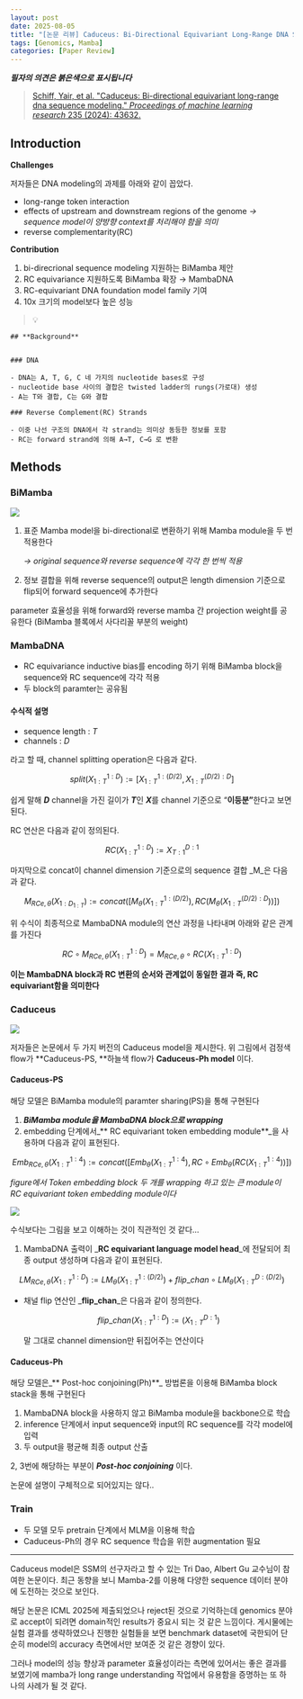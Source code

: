 ```yaml
---
layout: post
date: 2025-08-05
title: "[논문 리뷰] Caduceus: Bi-Directional Equivariant Long-Range DNA Sequence Modeling"
tags: [Genomics, Mamba]
categories: [Paper Review]
---
```


<span class="notion-red">_**필자의 의견은 붉은색으로 표시됩니다**_</span>


> [Schiff, Yair, et al. "Caduceus: Bi-directional equivariant long-range dna sequence modeling." ](https://pmc.ncbi.nlm.nih.gov/articles/PMC12189541/)[_Proceedings of machine learning research_](https://pmc.ncbi.nlm.nih.gov/articles/PMC12189541/)[ 235 (2024): 43632.](https://pmc.ncbi.nlm.nih.gov/articles/PMC12189541/)



## Introduction


**Challenges**


저자들은 DNA modeling의 과제를 아래와 같이 꼽았다.

- long-range token interaction
- effects of upstream and downstream regions of the genome 
_→ sequence model이 양방향 context를 처리해야 함을 의미_
- reverse complementarity(RC)

**Contribution**

1. bi-direcrional sequence modeling 지원하는 BiMamba 제안
1. RC equivariance 지원하도록 BiMamba 확장 → MambaDNA
1. RC-equivariant DNA foundation model family 기여
1. 10x 크기의 model보다 높은 성능

> 💡 


	## **Background**


	### DNA

	- DNA는 A, T, G, C 네 가지의 nucleotide bases로 구성
	- nucleotide base 사이의 결합은 twisted ladder의 rungs(가로대) 생성
	- A는 T와 결합, C는 G와 결합

	### Reverse Complement(RC) Strands

	- 이중 나선 구조의 DNA에서 각 strand는 의미상 동등한 정보를 포함
	- RC는 forward strand에 의해 A→T, C→G 로 변환


## Methods



### BiMamba


![](https://prod-files-secure.s3.us-west-2.amazonaws.com/542b861c-36a8-4051-84e5-8804b6728dba/2c247d59-7815-4980-99f0-8f0d21f445a7/image.png?X-Amz-Algorithm=AWS4-HMAC-SHA256&X-Amz-Content-Sha256=UNSIGNED-PAYLOAD&X-Amz-Credential=ASIAZI2LB466XQWVZD5I%2F20250906%2Fus-west-2%2Fs3%2Faws4_request&X-Amz-Date=20250906T003555Z&X-Amz-Expires=3600&X-Amz-Security-Token=IQoJb3JpZ2luX2VjEBgaCXVzLXdlc3QtMiJHMEUCIDO%2F13ru0Bx2oLyIYvv3Ub2iW53HQy72jXp%2BgpiiWYsqAiEAuJbExmbR8yPfAmpqEAQgpiU7mS0jTjaH1VIHA27IEPkqiAQIgf%2F%2F%2F%2F%2F%2F%2F%2F%2F%2FARAAGgw2Mzc0MjMxODM4MDUiDL1w7HvpZ2BgLSs0gircAy3mATtyKedR%2Fr7bkkXiZG2GoySDfLKF2I2Mi1pwdiw2d1kAVPMbylhtwbSqbGkIgxD%2FlYNQocBVSzSVHsTpYU9xgtK1YA9kgFpziE111dcYUehtA6ICdRFkEBXfD07EaZ0EHchAEB00C255gdCOqo6RZawJfZe5ZrWJdvx2N29YEoSvi8gqtspXZI%2FS%2Ft9P5giYgHl5fV%2B1hTZdiZRl3ngNu9NVWkfRPBn7orbxBrmphaCx9u0RxxTZwnAiq9QvV3iUCReYK%2F%2BwSIop%2FGCIWlD7FM4sF8qwct4P0F1RSEB7hqitokTL53k90NzRdluNHXfySskidQngWJO7Bw4dd7QdfduFPZMr96WDvP4juE73z%2Fed%2F%2FW57nvxcUDUWpWpNhUb2U%2BP8X4QIZKV3L%2BdvBAEw0RZILvuGhAb%2FJWd9b0WAvPlljKAcj7LipD1QpwmckhNnQomDkhQ8oRa8lrwoOFam2DBYCXeNZAxDVHGVl%2Bx0q2wABPw2522kKHOfQkhqenKsxnCz1qnn2rxKUCm5e0hn8B%2FQlWS7UKOtM2wrN%2FfAuNKsfweHHq%2BviTzYHuQsx274mnugtHdAZyZNpTsd6mQ0wm%2Ff6th2sULwspUr3PX5iHam%2B4J1uevLZpyMJjz7cUGOqUBeL12ro3CVAg6htZAdrErP2%2BxNDMGu%2BkfdowAKH4ElXCfBKitYTGUWGSq%2F0bYzmHvU%2F6UwKfYQEK2txJG%2Fqo4zSpU%2FBT2aeuwcKXXNUArJCkAAeQarfxqFM1q3OE92Zyg48%2FDs5TVHdrWiR0Vc%2FqTUiKZ5WsPmyS7SR62HQL08lsqZt8nST1xxRQoXKL0g0RwLL75QB7XZAQPh6FcwmrzMHRFYggV&X-Amz-Signature=9896f26f9410d77c2e7750fb021d28c6476696c986b3cbc79f35d5eaba04c4a9&X-Amz-SignedHeaders=host&x-amz-checksum-mode=ENABLED&x-id=GetObject)

1. 표준 Mamba model을 bi-directional로 변환하기 위해 Mamba module을 두 번 적용한다

	_→ original sequence와 reverse sequence에 각각 한 번씩 적용_

1. 정보 결합을 위해 reverse sequence의 output은 length dimension 기준으로 flip되어 forward sequence에 추가한다

parameter 효율성을 위해 forward와 reverse mamba 간 projection weight를 공유한다 (BiMamba 블록에서 사다리꼴 부분의 weight)



### MambaDNA

- RC equivariance inductive bias를 encoding 하기 위해 BiMamba block을 sequence와 RC sequence에 각각 적용
- 두 block의 paramter는 공유됨


#### 수식적 설명

- sequence length : _T_
- channels : _D_

라고 할 때,  channel splitting operation은 다음과 같다.


$$
split(X^{1:D}_{1:T}):=[X^{1:(D/2)}_{1:T},X^{(D/2):D}_{1:T}]
$$


<span class="notion-red">쉽게 말해 </span><span class="notion-red">_**D**_</span><span class="notion-red"> channel을 가진 길이가 </span><span class="notion-red">_**T**_</span><span class="notion-red">인 </span><span class="notion-red">_**X**_</span><span class="notion-red">를 channel 기준으로 “</span><span class="notion-red">**이등분”**</span><span class="notion-red">한다고 보면 된다.</span>


RC 연산은 다음과 같이 정의된다.


$$
RC(X^{1:D}_{1:T}):=X^{D:1}_{T:1}
$$


마지막으로 concat이 channel dimension 기준으로의 sequence 결합 _M_은 다음과 같다.


$$
M_{RCe,\theta}(X_{1:D_{1:T}}):=concat([M_{\theta}(X^{1:(D/2)}_{1:T}),RC(M_{\theta}(X^{(D/2):D}_{1:T}))])
$$


위 수식이 최종적으로 MambaDNA module의 연산 과정을 나타내며 아래와 같은 관계를 가진다


$$
RC\circ M_{RCe,\theta}(X^{1:D}_{1:T}) = M_{RCe,\theta} \circ RC(X^{1:D}_{1:T})
$$


**이는 MambaDNA block과 RC 변환의 순서와 관계없이 동일한 결과 즉, RC equivariant함을 의미한다**



### Caduceus


![](https://prod-files-secure.s3.us-west-2.amazonaws.com/542b861c-36a8-4051-84e5-8804b6728dba/f94a60d7-8145-473b-aef9-7c68d3ec604a/image.png?X-Amz-Algorithm=AWS4-HMAC-SHA256&X-Amz-Content-Sha256=UNSIGNED-PAYLOAD&X-Amz-Credential=ASIAZI2LB466XQWVZD5I%2F20250906%2Fus-west-2%2Fs3%2Faws4_request&X-Amz-Date=20250906T003555Z&X-Amz-Expires=3600&X-Amz-Security-Token=IQoJb3JpZ2luX2VjEBgaCXVzLXdlc3QtMiJHMEUCIDO%2F13ru0Bx2oLyIYvv3Ub2iW53HQy72jXp%2BgpiiWYsqAiEAuJbExmbR8yPfAmpqEAQgpiU7mS0jTjaH1VIHA27IEPkqiAQIgf%2F%2F%2F%2F%2F%2F%2F%2F%2F%2FARAAGgw2Mzc0MjMxODM4MDUiDL1w7HvpZ2BgLSs0gircAy3mATtyKedR%2Fr7bkkXiZG2GoySDfLKF2I2Mi1pwdiw2d1kAVPMbylhtwbSqbGkIgxD%2FlYNQocBVSzSVHsTpYU9xgtK1YA9kgFpziE111dcYUehtA6ICdRFkEBXfD07EaZ0EHchAEB00C255gdCOqo6RZawJfZe5ZrWJdvx2N29YEoSvi8gqtspXZI%2FS%2Ft9P5giYgHl5fV%2B1hTZdiZRl3ngNu9NVWkfRPBn7orbxBrmphaCx9u0RxxTZwnAiq9QvV3iUCReYK%2F%2BwSIop%2FGCIWlD7FM4sF8qwct4P0F1RSEB7hqitokTL53k90NzRdluNHXfySskidQngWJO7Bw4dd7QdfduFPZMr96WDvP4juE73z%2Fed%2F%2FW57nvxcUDUWpWpNhUb2U%2BP8X4QIZKV3L%2BdvBAEw0RZILvuGhAb%2FJWd9b0WAvPlljKAcj7LipD1QpwmckhNnQomDkhQ8oRa8lrwoOFam2DBYCXeNZAxDVHGVl%2Bx0q2wABPw2522kKHOfQkhqenKsxnCz1qnn2rxKUCm5e0hn8B%2FQlWS7UKOtM2wrN%2FfAuNKsfweHHq%2BviTzYHuQsx274mnugtHdAZyZNpTsd6mQ0wm%2Ff6th2sULwspUr3PX5iHam%2B4J1uevLZpyMJjz7cUGOqUBeL12ro3CVAg6htZAdrErP2%2BxNDMGu%2BkfdowAKH4ElXCfBKitYTGUWGSq%2F0bYzmHvU%2F6UwKfYQEK2txJG%2Fqo4zSpU%2FBT2aeuwcKXXNUArJCkAAeQarfxqFM1q3OE92Zyg48%2FDs5TVHdrWiR0Vc%2FqTUiKZ5WsPmyS7SR62HQL08lsqZt8nST1xxRQoXKL0g0RwLL75QB7XZAQPh6FcwmrzMHRFYggV&X-Amz-Signature=474ee9d627f4f6c19b1b313884e3048333bd2bc9494a601ecec62fa62d87f112&X-Amz-SignedHeaders=host&x-amz-checksum-mode=ENABLED&x-id=GetObject)


저자들은 논문에서 두 가지 버전의 Caduceus model을 제시한다. 위 그림에서 검정색 flow가 **Caduceus-PS, **하늘색 flow가 **Caduceus-Ph model** 이다.



#### Caduceus-PS


해당 모델은 BiMamba module의 paramter sharing(PS)을 통해 구현된다

1. _**BiMamba module을 MambaDNA block으로 wrapping**_
1. embedding 단계에서_** RC equivariant token embedding module**_을 사용하며 다음과 같이 표현된다.

$$
Emb_{RCe,\theta}(X^{1:4}_{1:T}):=concat([Emb_{\theta}(X^{1:4}_{1:T}),RC \circ Emb_{\theta}(RC(X^{1:4}_{1:T}))])
$$


_figure에서 Token embedding block 두 개를 wrapping 하고 있는 큰 module이 RC equivariant token embedding module이다_


![](https://prod-files-secure.s3.us-west-2.amazonaws.com/542b861c-36a8-4051-84e5-8804b6728dba/b175e4da-71eb-4e91-8c23-a06dabe673c9/image.png?X-Amz-Algorithm=AWS4-HMAC-SHA256&X-Amz-Content-Sha256=UNSIGNED-PAYLOAD&X-Amz-Credential=ASIAZI2LB466XQWVZD5I%2F20250906%2Fus-west-2%2Fs3%2Faws4_request&X-Amz-Date=20250906T003555Z&X-Amz-Expires=3600&X-Amz-Security-Token=IQoJb3JpZ2luX2VjEBgaCXVzLXdlc3QtMiJHMEUCIDO%2F13ru0Bx2oLyIYvv3Ub2iW53HQy72jXp%2BgpiiWYsqAiEAuJbExmbR8yPfAmpqEAQgpiU7mS0jTjaH1VIHA27IEPkqiAQIgf%2F%2F%2F%2F%2F%2F%2F%2F%2F%2FARAAGgw2Mzc0MjMxODM4MDUiDL1w7HvpZ2BgLSs0gircAy3mATtyKedR%2Fr7bkkXiZG2GoySDfLKF2I2Mi1pwdiw2d1kAVPMbylhtwbSqbGkIgxD%2FlYNQocBVSzSVHsTpYU9xgtK1YA9kgFpziE111dcYUehtA6ICdRFkEBXfD07EaZ0EHchAEB00C255gdCOqo6RZawJfZe5ZrWJdvx2N29YEoSvi8gqtspXZI%2FS%2Ft9P5giYgHl5fV%2B1hTZdiZRl3ngNu9NVWkfRPBn7orbxBrmphaCx9u0RxxTZwnAiq9QvV3iUCReYK%2F%2BwSIop%2FGCIWlD7FM4sF8qwct4P0F1RSEB7hqitokTL53k90NzRdluNHXfySskidQngWJO7Bw4dd7QdfduFPZMr96WDvP4juE73z%2Fed%2F%2FW57nvxcUDUWpWpNhUb2U%2BP8X4QIZKV3L%2BdvBAEw0RZILvuGhAb%2FJWd9b0WAvPlljKAcj7LipD1QpwmckhNnQomDkhQ8oRa8lrwoOFam2DBYCXeNZAxDVHGVl%2Bx0q2wABPw2522kKHOfQkhqenKsxnCz1qnn2rxKUCm5e0hn8B%2FQlWS7UKOtM2wrN%2FfAuNKsfweHHq%2BviTzYHuQsx274mnugtHdAZyZNpTsd6mQ0wm%2Ff6th2sULwspUr3PX5iHam%2B4J1uevLZpyMJjz7cUGOqUBeL12ro3CVAg6htZAdrErP2%2BxNDMGu%2BkfdowAKH4ElXCfBKitYTGUWGSq%2F0bYzmHvU%2F6UwKfYQEK2txJG%2Fqo4zSpU%2FBT2aeuwcKXXNUArJCkAAeQarfxqFM1q3OE92Zyg48%2FDs5TVHdrWiR0Vc%2FqTUiKZ5WsPmyS7SR62HQL08lsqZt8nST1xxRQoXKL0g0RwLL75QB7XZAQPh6FcwmrzMHRFYggV&X-Amz-Signature=a49fc7450b2f535a4d181c3d9f64d34cbf0aea63f00321d3bd56bfeedadb443e&X-Amz-SignedHeaders=host&x-amz-checksum-mode=ENABLED&x-id=GetObject)


<span class="notion-red">수식보다는 그림을 보고 이해하는 것이 직관적인 것 같다…</span>

1. MambaDNA 출력이 _**RC equivariant language model head**_에 전달되어 최종 output 생성하며 다음과 같이 표현된다.

$$
LM_{RCe,\theta}(X^{1:D}_{1:T}):= LM_{\theta}(X^{1:(D/2)}_{1:T})+flip\_chan\circ LM_{\theta}(X^{D:(D/2)}_{1:T})
$$

- 채널 flip 연산인 _**flip\_chan**_은 다음과 같이 정의한다.

	$$
	flip\_chan(X^{1:D}_{1:T}):=(X^{D:1}_{1:T})
	$$


	말 그대로 channel dimension만 뒤집어주는 연산이다



#### Caduceus-Ph


해당 모델은_** Post-hoc conjoining(Ph)**_ 방법론을 이용해 BiMamba block stack을 통해 구현된다

1. MambaDNA block을 사용하지 않고 BiMamba module을 backbone으로 학습
1. inference 단계에서 input sequence와 input의 RC sequence를 각각 model에 입력
1. 두 output을 평균해 최종 output 산출

2, 3번에 해당하는 부분이 _**Post-hoc conjoining**_ 이다.


<span class="notion-red">논문에 설명이 구체적으로 되어있지는 않다..</span>



### Train

- 두 모델 모두 pretrain 단계에서 MLM을 이용해 학습
- Caduceus-Ph의 경우 RC sequence 학습을 위한 augmentation 필요

---


<span class="notion-red">Caduceus model은 SSM의 선구자라고 할 수 있는 Tri Dao, Albert Gu 교수님이 참여한 논문이다. 최근 동향을 보니 Mamba-2를 이용해 다양한 sequence 데이터 분야에 도전하는 것으로 보인다.</span>


<span class="notion-red">해당 논문은 ICML 2025에 제출되었으나 reject된 것으로 기억하는데 genomics 분야로 accept이 되려면 domain적인 results가 중요시 되는 것 같은 느낌이다. 게시물에는 실험 결과를 생략하였으나 진행한 실험들을 보면 benchmark dataset에 국한되어 단순히 model의 accuracy 측면에서만 보여준 것 같은 경향이 있다.</span>


<span class="notion-red">그러나 model의 성능 향상과 parameter 효율성이라는 측면에 있어서는 좋은 결과를 보였기에 mamba가 long range understanding 작업에서 유용함을 증명하는 또 하나의 사례가 될 것 같다.</span>

